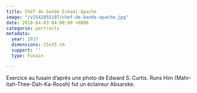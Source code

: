 ```yaml
---
title: Chef de bande Eskadi-Apache
image: "/v1542855197/chef-de-bande-apache.jpg"
date: 2018-04-03 04:00:00 +0000
categorie: portraits
metadata:
  year: 2017
  dimensions: 25x35 cm
  support: ''
  type: Fusain

---
```

Exercice au fusain d’après une photo de Edward S. Curtis. Runs Him (Mahr-itah-Thee-Dah-Ka-Roosh) fut un éclaireur Absaroke.